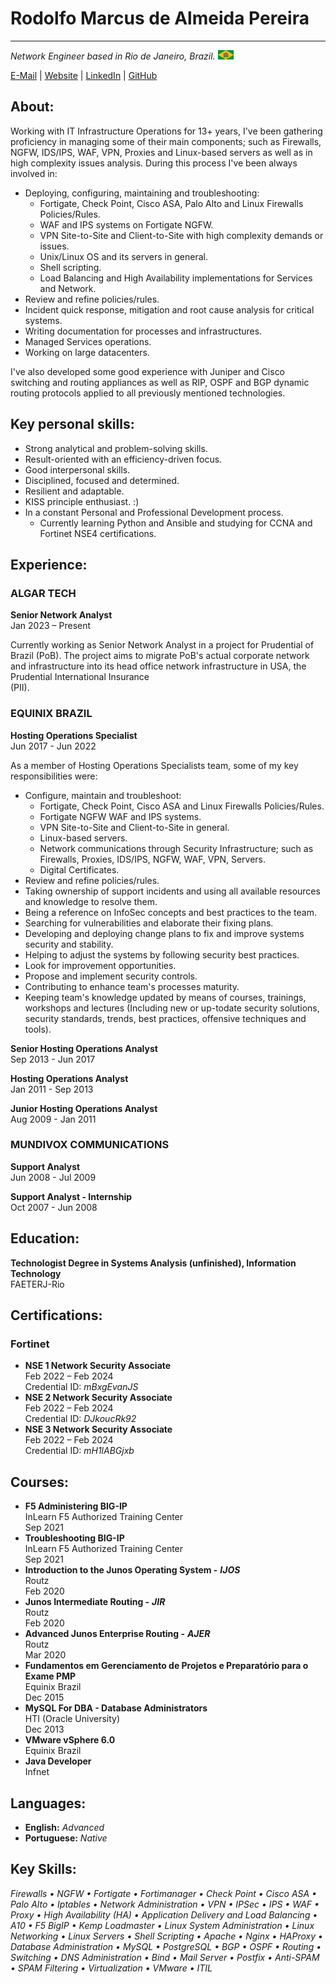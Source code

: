 # Rodolfo Marcus de Almeida Pereira  
  
---  
  
*Network Engineer based in Rio de Janeiro, Brazil.* ![Ave Imperio!](img/imperio-03.png "Ave Imperio!")  
  
  
[E-Mail][1] | [Website][2] | [LinkedIn][3] | [GitHub][4]  
  
## About:  
  
Working with IT Infrastructure Operations for 13+ years, I've been gathering proficiency in managing some of their main components; such as Firewalls, NGFW, IDS/IPS, WAF, VPN, Proxies and Linux-based servers as well as in high complexity issues analysis. During this process I've been always involved in:  
  
- Deploying, configuring, maintaining and troubleshooting:  
    - Fortigate, Check Point, Cisco ASA, Palo Alto and Linux Firewalls Policies/Rules.  
    - WAF and IPS systems on Fortigate NGFW.  
    - VPN Site-to-Site and Client-to-Site with high complexity demands or issues.  
    - Unix/Linux OS and its servers in general.  
    - Shell scripting.  
    - Load Balancing and High Availability implementations for Services and Network.  
- Review and refine policies/rules.  
- Incident quick response, mitigation and root cause analysis for critical systems.  
- Writing documentation for processes and infrastructures.  
- Managed Services operations.  
- Working on large datacenters.  
  
I've also developed some good experience with Juniper and Cisco switching and routing appliances as well as RIP, OSPF and BGP dynamic routing protocols applied to all previously mentioned technologies.  
  
## Key personal skills:  
  
- Strong analytical and problem-solving skills.  
- Result-oriented with an efficiency-driven focus.  
- Good interpersonal skills.  
- Disciplined, focused and determined.  
- Resilient and adaptable.  
- KISS principle enthusiast. :)  
- In a constant Personal and Professional Development process.  
    - Currently learning Python and Ansible and studying for CCNA and Fortinet NSE4 certifications.  
  
## Experience:  
  
### ALGAR TECH  
  
**Senior Network Analyst**  
Jan 2023 – Present  
  
Currently working as Senior Network Analyst in a project for Prudential of Brazil (PoB). The project aims to migrate PoB's actual corporate network and infrastructure into its head office network infrastructure in USA, the Prudential International Insurance  
(PII).  
  
### EQUINIX BRAZIL  
  
**Hosting Operations Specialist**  
Jun 2017 - Jun 2022  
  
As a member of Hosting Operations Specialists team, some of my key responsibilities were:  
  
- Configure, maintain and troubleshoot:  
    - Fortigate, Check Point, Cisco ASA and Linux Firewalls Policies/Rules.  
    - Fortigate NGFW WAF and IPS systems.  
    - VPN Site-to-Site and Client-to-Site in general.  
    - Linux-based servers.  
    - Network communications through Security Infrastructure; such as Firewalls, Proxies, IDS/IPS, NGFW, WAF, VPN, Servers.  
    - Digital Certificates.  
- Review and refine policies/rules.  
- Taking ownership of support incidents and using all available resources and knowledge to resolve them.  
- Being a reference on InfoSec concepts and best practices to the team.  
- Searching for vulnerabilities and elaborate their fixing plans.  
- Developing and deploying change plans to fix and improve systems security and stability.  
- Helping to adjust the systems by following security best practices.  
- Look for improvement opportunities.  
- Propose and implement security controls.  
- Contributing to enhance team's processes maturity.  
- Keeping team's knowledge updated by means of courses, trainings, workshops and lectures (Including new or up-todate security solutions, security standards, trends, best practices, offensive techniques and tools).  
  
[//]: # "- **_Technologies used:_**"  
[//]: # "Verificar a possibilidade de aproveitamento do campo acima."  
  
**Senior Hosting Operations Analyst**  
Sep 2013 - Jun 2017  
  
**Hosting Operations Analyst**  
Jan 2011 - Sep 2013  
  
**Junior Hosting Operations Analyst**  
Aug 2009 - Jan 2011  
  
### MUNDIVOX COMMUNICATIONS  
  
**Support Analyst**  
Jun 2008 - Jul 2009  
  
**Support Analyst - Internship**  
Oct 2007 - Jun 2008  
  
## Education:  
  
**Technologist Degree in Systems Analysis (unfinished), Information Technology**  
FAETERJ-Rio  
  
## Certifications:  
  
### Fortinet  
  
- **NSE 1 Network Security Associate**  
Feb 2022 – Feb 2024  
Credential ID: *mBxgEvanJS*  
- **NSE 2 Network Security Associate**  
Feb 2022 – Feb 2024  
Credential ID: *DJkoucRk92*  
- **NSE 3 Network Security Associate**  
Feb 2022 – Feb 2024  
Credential ID: *mH1lABGjxb*  
  
## Courses:  
  
- **F5 Administering BIG-IP**  
InLearn F5 Authorized Training Center  
Sep 2021  
- **Troubleshooting BIG-IP**  
InLearn F5 Authorized Training Center  
Sep 2021  
- **Introduction to the Junos Operating System -** ***IJOS***  
Routz  
Feb 2020  
- **Junos Intermediate Routing -** ***JIR***  
Routz  
Feb 2020  
- **Advanced Junos Enterprise Routing -** ***AJER***  
Routz  
Mar 2020  
- **Fundamentos em Gerenciamento de Projetos e Preparatório para o Exame PMP**  
Equinix Brazil  
Dec 2015  
- **MySQL For DBA - Database Administrators**  
HTI (Oracle University)  
Dec 2013  
- **VMware vSphere 6.0**  
Equinix Brazil  
- **Java Developer**  
Infnet  
  
## Languages:  
  
- **English:** *Advanced*  
- **Portuguese:** *Native*  
  
## Key Skills:  
  
*Firewalls • NGFW • Fortigate • Fortimanager • Check Point • Cisco ASA • Palo Alto • Iptables • Network Administration • VPN • IPSec • IPS • WAF • Proxy • High Availability (HA) • Application Delivery and Load Balancing • A10 • F5 BigIP • Kemp Loadmaster • Linux System Administration • Linux Networking • Linux Servers • Shell Scripting • Apache • Nginx • HAProxy • Database Administration • MySQL • PostgreSQL • BGP • OSPF • Routing • Switching • DNS Administration • Bind • Mail Server • Postfix • Anti-SPAM • SPAM Filtering • Virtualization • VMware • ITIL*  
  
[1]: <mailto:xxxxxxx@yyyyyyyyy.com> "E-Mail"  
[2]: <https://resume.rudwolf.net/> "Website"  
[3]: <https://www.linkedin.com/in/rodolfo-pereira-290401258/> "LinkedIn"  
[4]: <https://github.com/RudWolf69/> "GitHub"  
  